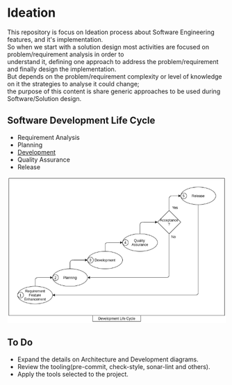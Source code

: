 # Ideation

This repository is focus on Ideation process about Software Engineering features, and it's implementation.  
So when we start with a solution design most activities are focused on problem/requirement analysis in order to  
understand it, defining one approach to address the problem/requirement and finally design the implementation.  
But depends on the problem/requirement complexity or level of knowledge on it the strategies to analyse it could change;  
the purpose of this content is share generic approaches to be used during Software/Solution design.

## Software Development Life Cycle

* Requirement Analysis
* Planning
* [Development](docs/development/development.md)
* Quality Assurance
* Release

![](docs/images/ideation-development-life-cycle.png)

## To Do

* Expand the details on Architecture and Development diagrams.
* Review the tooling(pre-commit, check-style, sonar-lint and others).
* Apply the tools selected to the project.